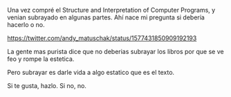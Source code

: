 Una vez compré el Structure and Interpretation of Computer Programs, y venian subrayado en algunas partes. Ahí nace mi pregunta si debería hacerlo o no.

https://twitter.com/andy_matuschak/status/1577431850909192193

La gente mas purista dice que no deberias subrayar los libros por que se ve feo y rompe la estetica.

Pero subrayar es darle vida a algo estatico que es el texto.

Si te gusta, hazlo. Si no, no.


